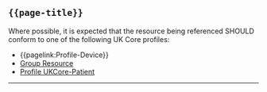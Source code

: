 ## <code>{{page-title}}</code>

Where possible, it is expected that the resource being referenced SHOULD conform to one of the following UK Core profiles:
* {{pagelink:Profile-Device}}
* [Group Resource](https://hl7.org/fhir/R4/group.html)
* [Profile UKCore-Patient](https://simplifier.net/guide/UK-Core-Implementation-Guide-STU3-Sequence/Home/ProfilesandExtensions/Profile-UKCore-Patient?version=current)

---